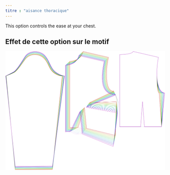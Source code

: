 ```yaml
---
titre : "aisance thoracique"
---
```


This option controls the ease at your chest.

## Effet de cette option sur le motif

![Cette image montre l'effet de cette option en superposant plusieurs variantes qui ont une valeur différente pour cette option](breanna_chestease_sample.svg "Effet de cette option sur le modèle")
